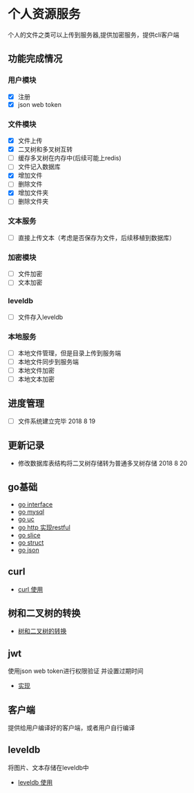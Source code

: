 # 个人资源服务
个人的文件之类可以上传到服务器,提供加密服务，提供cli客户端
## 功能完成情况
### 用户模块 
* [X] 注册 
* [X] json web token 
### 文件模块 
* [X] 文件上传
* [X] 二叉树和多叉树互转
* [ ] 缓存多叉树在内存中(后续可能上redis)
* [ ] 文件记入数据库
* [X] 增加文件 
* [ ] 删除文件
* [X] 增加文件夹
* [ ] 删除文件夹 
### 文本服务 
* [ ] 直接上传文本（考虑是否保存为文件，后续移植到数据库）
### 加密模块
* [ ] 文件加密
* [ ] 文本加密
### leveldb 
* [ ] 文件存入leveldb
### 本地服务 
* [ ] 本地文件管理，但是目录上传到服务端  
* [ ] 本地文件同步到服务端
* [ ] 本地文件加密
* [ ] 本地文本加密
## 进度管理
* [ ] 文件系统建立完毕 2018 8 19
## 更新记录
* 修改数据库表结构将二叉树存储转为普通多叉树存储 2018 8 20 
## go基础

* [go interface](docs/go%20interface.md)
* [go mysql](docs/go%20mysql使用.md)
* [go uc](docs/go%20uint%20case.md)
* [go http 实现restful](docs/go使用http实现restful.md)
* [go slice ](docs/go%20slice%20动态增删.md)
* [go struct](docs/go%20struct.md)
* [go json](docs/go使用json.md)

## curl
* [curl 使用](docs/curl%20usage.md)

## 树和二叉树的转换 

* [树和二叉树的转换](main/filetree/converter)

## jwt
使用json web token进行权限验证
并设置过期时间
* [实现](main/jwtutil)


## 客户端

提供给用户编译好的客户端，或者用户自行编译


## leveldb

将图片、文本存储在leveldb中

* [leveldb 使用](docs/leveldb.md)
